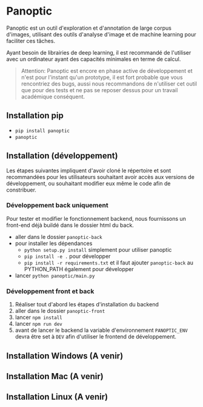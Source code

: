 # Panoptic



Panoptic est un outil d'exploration et d'annotation de large corpus d'images, utilisant des outils d'analyse d'image et de machine learning pour faciliter ces tâches. 

Ayant besoin de librairies de deep learning, il est recommandé de l'utiliser avec un ordinateur ayant des capacités minimales en terme de calcul.

> Attention: Panoptic est encore en phase active de développement et n'est pour l'instant qu'un prototype, il est fort probable que vous rencontriez des bugs, aussi nous recommandons de n'utiliser cet outil que pour des tests et ne pas se reposer dessus pour un travail académique conséquent. 

## Installation pip

- `pip install panoptic`
- `panoptic`

## Installation (développement)
Les étapes suivantes impliquent d'avoir cloné le répertoire et sont recommandées pour les utilisateurs souhaitant avoir accès aux versions de développement, ou souhaitant modifier eux même le code afin de constribuer.

### Développement back uniquement

Pour tester et modifier le fonctionnement backend, nous fournissons un front-end déjà buildé dans le dossier html du back.
* aller dans le dossier `panoptic-back`
* pour installer les dépendances
    - `python setup.py install` simplement pour utiliser panoptic
    - `pip install -e .` pour développer
    - `pip install -r requirements.txt` et il faut ajouter `panoptic-back` au PYTHON_PATH également pour développer
* lancer `python panoptic/main.py`


### Développement front et back

1. Réaliser tout d'abord les étapes d'installation du backend
2. aller dans le dossier `panoptic-front`
3. lancer `npm install`
4. lancer `npm run dev`
5. avant de lancer le backend la variable d'environnement `PANOPTIC_ENV` devra être set à `DEV` afin d'utiliser le frontend de développement.

## Installation Windows (A venir)
## Installation Mac (A venir)
## Installation Linux (A venir)

